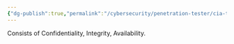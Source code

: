 ```yaml
---
{"dg-publish":true,"permalink":"/cybersecurity/penetration-tester/cia-triad/"}
---
```



Consists of Confidentiality, Integrity, Availability.

